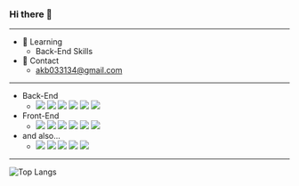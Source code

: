 ### Hi there 👋
___

- 🌱 Learning
  - Back-End Skills
- 💬 Contact
  - akb033134@gmail.com

___

- Back-End
  - <img src="https://img.shields.io/badge/Java-007396?style=flat&logo=OpenJDK&logoColor=white"/> <img src="https://img.shields.io/badge/Spring Boot-6DB33F?style=flat&logo=springboot&logoColor=white"/> <img src="https://img.shields.io/badge/Spring Security-6DB33F?style=flat&logo=springsecurity&logoColor=white"/> <img src="https://img.shields.io/badge/MySql-4479A1?style=flat&logo=mysql&logoColor=white"/> <img src="https://img.shields.io/badge/JPA-6DB33F?style=flat&logo=&logoColor=white"/> <img src="https://img.shields.io/badge/MyBatis-6DB33F?style=flat&logo=&logoColor=white"/>
- Front-End
  - <img src="https://img.shields.io/badge/Type Script-3178C6?style=flat&logo=typescript&logoColor=white"/> <img src="https://img.shields.io/badge/Java Script-F7DF1E?style=flat&logo=javascript&logoColor=white"/> <img src="https://img.shields.io/badge/React-61DAFB?style=flat&logo=react&logoColor=white"/>  <img src="https://img.shields.io/badge/Recoil-61DAFB?style=flat&logo=react&logoColor=white"/> <img src="https://img.shields.io/badge/Vue.js-4FC08D?style=flat&logo=vuedotjs&logoColor=white"/> <img src="https://img.shields.io/badge/VueX-4FC08D?style=flat&logo=vuedotjs&logoColor=white"/> 
- and also...
  - <img src="https://img.shields.io/badge/HyperLedger Fabric-2F3134?style=flat&logo=hyperledger&logoColor=white"/> <img src="https://img.shields.io/badge/Python-3776AB?style=flat&logo=python&logoColor=white"/> <img src="https://img.shields.io/badge/Amazone EC2-FF9900?style=flat&logo=amazonec2&logoColor=white"/> <img src="https://img.shields.io/badge/Amazon RDS-527FFF?style=flat&logo=amazonrds&logoColor=white"/> <img src="https://img.shields.io/badge/Ubuntu-E95420?style=flat&logo=ubuntu&logoColor=white"/>

<!--
**qkdk/qkdk** is a ✨ _special_ ✨ repository because its `README.md` (this file) appears on your GitHub profile.

Here are some ideas to get you started:

- 🔭 I’m currently working on ...
- 🌱 I’m currently learning ...
- 👯 I’m looking to collaborate on ...
- 🤔 I’m looking for help with ...
- 💬 Ask me about ...
- 📫 How to reach me: ...
- 😄 Pronouns: ...
- ⚡ Fun fact: ...
-->

---
    
<!-- ![Anurag's GitHub stats](https://github-readme-stats.vercel.app/api?username=qkdk&show_icons=true&theme=default)
-->

![Top Langs](https://github-readme-stats.vercel.app/api/top-langs/?username=qkdk&theme=default)
